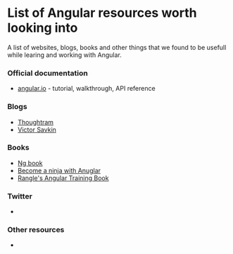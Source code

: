 # List of Angular resources worth looking into

A list of websites, blogs, books and other things that we found to be usefull while learing and working with Angular.

### Official documentation
- [angular.io](www.angular.io) - tutorial, walkthrough, API reference

### Blogs
- [Thoughtram](https://blog.thoughtram.io/)
- [Victor Savkin](https://vsavkin.com/)

### Books
- [Ng book](https://www.ng-book.com/2/)
- [Become a ninja with Anuglar](https://books.ninja-squad.com/angular)
- [Rangle's Angular Training Book](https://angular-2-training-book.rangle.io/)

### Twitter
- 

### Other resources
- 